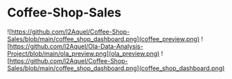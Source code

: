 # Coffee-Shop-Sales
![https://github.com/l2Aquel/Coffee-Shop-Sales/blob/main/coffee_shop_dashboard.png](coffee_preview.png)
![https://github.com/l2Aquel/Ola-Data-Analysis-Project/blob/main/ola_preview.png](ola_preview.png)
![https://github.com/l2Aquel/Coffee-Shop-Sales/blob/main/coffee_shop_dashboard.png](coffee_shop_dashboard.png)
